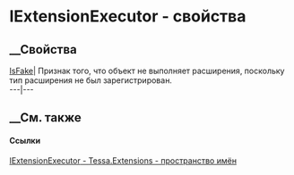 # IExtensionExecutor<TExtension> \- свойства
##  __Свойства
[IsFake](P_Tessa_Extensions_IExtensionExecutor_1_IsFake.htm)|  Признак того,
что объект не выполняет расширения, поскольку тип расширения не был
зарегистрирован.  
---|---  
## __См. также
#### Ссылки
[IExtensionExecutor<TExtension> \-
](T_Tessa_Extensions_IExtensionExecutor_1.htm)
[Tessa.Extensions - пространство имён](N_Tessa_Extensions.htm)
